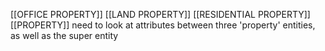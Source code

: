 [[OFFICE PROPERTY]]
[[LAND PROPERTY]]
[[RESIDENTIAL PROPERTY]]
[[PROPERTY]]
need to look at attributes between three 'property' entities, as well as the super entity

